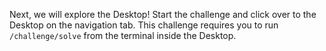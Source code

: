 Next, we will explore the Desktop!
Start the challenge and click over to the Desktop on the navigation tab.
This challenge requires you to run `/challenge/solve` from the terminal inside the Desktop.
